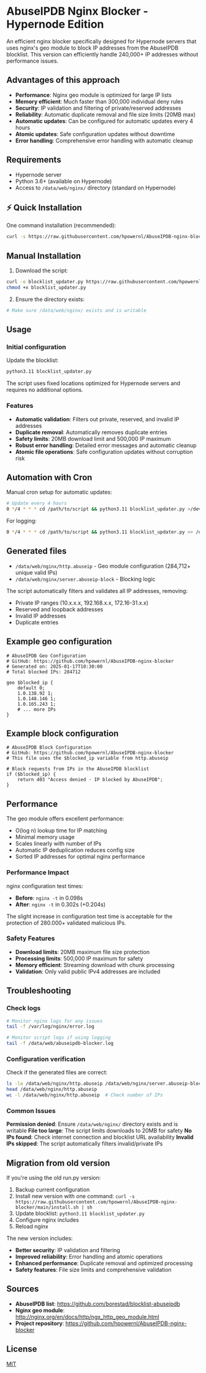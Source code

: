 # AbuseIPDB Nginx Blocker - Hypernode Edition

An efficient nginx blocker specifically designed for Hypernode servers that uses nginx's geo module to block IP addresses from the AbuseIPDB blocklist. This version can efficiently handle 240,000+ IP addresses without performance issues.

## Advantages of this approach

- **Performance**: Nginx geo module is optimized for large IP lists
- **Memory efficient**: Much faster than 300,000 individual deny rules
- **Security**: IP validation and filtering of private/reserved addresses
- **Reliability**: Automatic duplicate removal and file size limits (20MB max)
- **Automatic updates**: Can be configured for automatic updates every 4 hours
- **Atomic updates**: Safe configuration updates without downtime
- **Error handling**: Comprehensive error handling with automatic cleanup

## Requirements

- Hypernode server
- Python 3.6+ (available on Hypernode)
- Access to `/data/web/nginx/` directory (standard on Hypernode)

## ⚡ Quick Installation

One command installation (recommended):
```bash
curl -s https://raw.githubusercontent.com/hpowernl/AbuseIPDB-nginx-blocker/main/install.sh | sh
```

## Manual Installation

1. Download the script:
```bash
curl -o blocklist_updater.py https://raw.githubusercontent.com/hpowernl/AbuseIPDB-nginx-blocker/main/blocklist_updater.py
chmod +x blocklist_updater.py
```

2. Ensure the directory exists:
```bash
# Make sure /data/web/nginx/ exists and is writable
```

## Usage

### Initial configuration

Update the blocklist:
```bash
python3.11 blocklist_updater.py
```

The script uses fixed locations optimized for Hypernode servers and requires no additional options.

### Features

- **Automatic validation**: Filters out private, reserved, and invalid IP addresses
- **Duplicate removal**: Automatically removes duplicate entries
- **Safety limits**: 20MB download limit and 500,000 IP maximum
- **Robust error handling**: Detailed error messages and automatic cleanup
- **Atomic file operations**: Safe configuration updates without corruption risk

## Automation with Cron

Manual cron setup for automatic updates:
```bash
# Update every 4 hours
0 */4 * * * cd /path/to/script && python3.11 blocklist_updater.py >/dev/null 2>&1
```

For logging:
```bash
0 */4 * * * cd /path/to/script && python3.11 blocklist_updater.py >> /data/web/abuseipdb-blocker.log 2>&1
```

## Generated files

- `/data/web/nginx/http.abuseip` - Geo module configuration (284,712+ unique valid IPs)
- `/data/web/nginx/server.abuseip-block` - Blocking logic

The script automatically filters and validates all IP addresses, removing:
- Private IP ranges (10.x.x.x, 192.168.x.x, 172.16-31.x.x)
- Reserved and loopback addresses
- Invalid IP addresses
- Duplicate entries

## Example geo configuration

```nginx
# AbuseIPDB Geo Configuration
# GitHub: https://github.com/hpowernl/AbuseIPDB-nginx-blocker
# Generated on: 2025-01-17T10:30:00
# Total blocked IPs: 284712

geo $blocked_ip {
    default 0;
    1.0.138.92 1;
    1.0.148.146 1;
    1.0.165.243 1;
    # ... more IPs
}
```

## Example block configuration

```nginx
# AbuseIPDB Block Configuration
# GitHub: https://github.com/hpowernl/AbuseIPDB-nginx-blocker
# This file uses the $blocked_ip variable from http.abuseip

# Block requests from IPs in the AbuseIPDB blocklist
if ($blocked_ip) {
    return 403 "Access denied - IP blocked by AbuseIPDB";
}
```

## Performance

The geo module offers excellent performance:
- O(log n) lookup time for IP matching
- Minimal memory usage
- Scales linearly with number of IPs
- Automatic IP deduplication reduces config size
- Sorted IP addresses for optimal nginx performance

### Performance Impact

nginx configuration test times:
- **Before**: `nginx -t` in 0.098s
- **After**: `nginx -t` in 0.302s (+0.204s)

The slight increase in configuration test time is acceptable for the protection of 280.000+ validated malicious IPs.

### Safety Features

- **Download limits**: 20MB maximum file size protection
- **Processing limits**: 500,000 IP maximum for safety
- **Memory efficient**: Streaming download with chunk processing
- **Validation**: Only valid public IPv4 addresses are included

## Troubleshooting

### Check logs
```bash
# Monitor nginx logs for any issues
tail -f /var/log/nginx/error.log

# Monitor script logs if using logging
tail -f /data/web/abuseipdb-blocker.log
```

### Configuration verification
Check if the generated files are correct:
```bash
ls -la /data/web/nginx/http.abuseip /data/web/nginx/server.abuseip-block
head /data/web/nginx/http.abuseip
wc -l /data/web/nginx/http.abuseip  # Check number of IPs
```

### Common Issues

**Permission denied**: Ensure `/data/web/nginx/` directory exists and is writable
**File too large**: The script limits downloads to 20MB for safety
**No IPs found**: Check internet connection and blocklist URL availability
**Invalid IPs skipped**: The script automatically filters invalid/private IPs

## Migration from old version

If you're using the old run.py version:

1. Backup current configuration
2. Install new version with one command: `curl -s https://raw.githubusercontent.com/hpowernl/AbuseIPDB-nginx-blocker/main/install.sh | sh`
3. Update blocklist: `python3.11 blocklist_updater.py`
4. Configure nginx includes
5. Reload nginx

The new version includes:
- **Better security**: IP validation and filtering
- **Improved reliability**: Error handling and atomic operations  
- **Enhanced performance**: Duplicate removal and optimized processing
- **Safety features**: File size limits and comprehensive validation

## Sources

- **AbuseIPDB list**: https://github.com/borestad/blocklist-abuseipdb
- **Nginx geo module**: http://nginx.org/en/docs/http/ngx_http_geo_module.html
- **Project repository**: https://github.com/hpowernl/AbuseIPDB-nginx-blocker

## License

[MIT](LICENSE) 